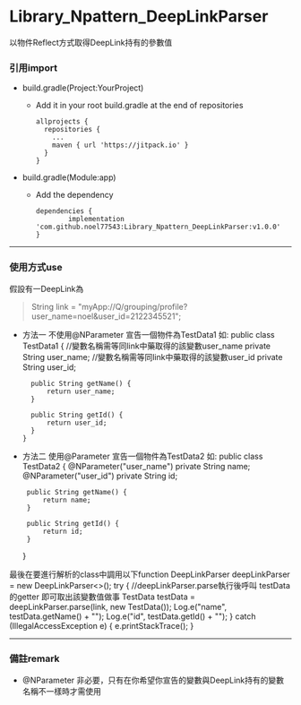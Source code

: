 # Library_Npattern_DeepLinkParser
以物件Reflect方式取得DeepLink持有的參數值



### 引用import
- build.gradle(Project:YourProject)
  - Add it in your root build.gradle at the end of repositories

        allprojects {
          repositories {
            ...
            maven { url 'https://jitpack.io' }
          }
        }
    
    
- build.gradle(Module:app)
  - Add the dependency
  
        dependencies {
                implementation 'com.github.noel77543:Library_Npattern_DeepLinkParser:v1.0.0'
        }

---

### 使用方式use
假設有一DeepLink為

> String link = "myApp://Q/grouping/profile?user_name=noel&user_id=2122345521";

- 方法一 不使用@NParameter
  宣告一個物件為TestData1
  如:
      public class TestData1 {
        //變數名稱需等同link中藥取得的該變數user_name
        private String user_name;
        //變數名稱需等同link中藥取得的該變數user_id
        private String user_id;

        public String getName() {
            return user_name;
        }

        public String getId() {
            return user_id;
        }
      }
  
  

- 方法二 使用@Parameter
  宣告一個物件為TestData2
  如:
      public class TestData2 {
       @NParameter("user_name")
       private String name;
       @NParameter("user_id")
       private String id;

       public String getName() {
           return name;
       }

       public String getId() {
           return id;
       }
     }

最後在要進行解析的class中調用以下function
        DeepLinkParser<TestData> deepLinkParser = new DeepLinkParser<>();
        try {
            //deepLinkParser.parse執行後呼叫 testData的getter 即可取出該變數值做事
            TestData testData = deepLinkParser.parse(link, new TestData());
            Log.e("name", testData.getName() + "");
            Log.e("id", testData.getId() + "");
        } catch (IllegalAccessException e) {
            e.printStackTrace();
        }
  

---

### 備註remark
- @NParameter 非必要，只有在你希望你宣告的變數與DeepLink持有的變數名稱不一樣時才需使用


